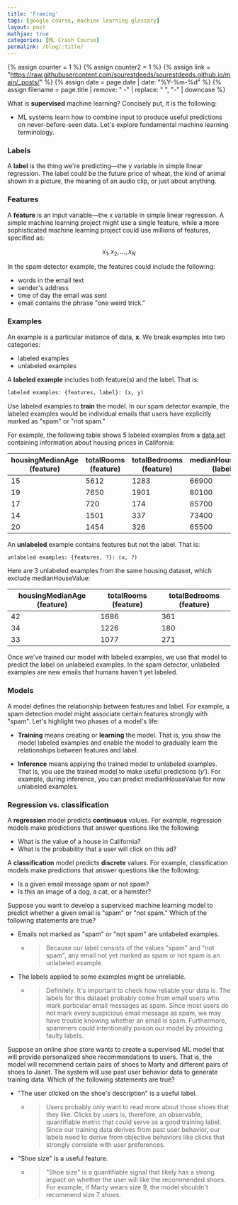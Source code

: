 ```yaml
---
title: 'Framing'
tags: [google course, machine learning glossary]
layout: post
mathjax: true
categories: [ML Crash Course]
permalink: /blog/:title/
---
```

{% assign counter = 1 %}
{% assign counter2 = 1 %}
{% assign link = "https://raw.githubusercontent.com/sourestdeeds/sourestdeeds.github.io/main/_posts/" %}
{% assign date = page.date | date: "%Y-%m-%d" %}
{% assign filename = page.title | remove: " -" | replace: " ", "-" | downcase %}

What is **supervised** machine learning? Concisely put, it is the following:

- ML systems learn how to combine input to produce useful predictions on never-before-seen data.
Let's explore fundamental machine learning terminology.

### Labels

A **label** is the thing we're predicting—the y variable in simple linear regression. The label could be the future price of wheat, the kind of animal shown in a picture, the meaning of an audio clip, or just about anything.

### Features

A **feature** is an input variable—the x variable in simple linear regression. A simple machine learning project might use a single feature, while a more sophisticated machine learning project could use millions of features, specified as:

$$
x_1, x_2, \ldots, x_N
$$

In the spam detector example, the features could include the following:

- words in the email text
- sender's address
- time of day the email was sent
- email contains the phrase "one weird trick."

### Examples

An example is a particular instance of data, $\bm{x}$. We break examples into two categories:

- labeled examples
- unlabeled examples

A **labeled example** includes both feature(s) and the label. That is:

```python
labeled examples: {features, label}: (x, y)
```

Use labeled examples to **train** the model. In our spam detector example, the labeled examples would be individual emails that users have explicitly marked as "spam" or "not spam."

For example, the following table shows 5 labeled examples from a [data set](https://developers.google.com/machine-learning/crash-course/california-housing-data-description) containing information about housing prices in California:



| housingMedianAge (feature) | totalRooms (feature) | totalBedrooms (feature) | medianHouseValue (label) |
|----------------------------|----------------------|-------------------------|--------------------------|
| 15                         | 5612                 | 1283                    | 66900                    |
| 19                         | 7650                 | 1901                    | 80100                    |
| 17                         | 720                  | 174                     | 85700                    |
| 14                         | 1501                 | 337                     | 73400                    |
| 20                         | 1454                 | 326                     | 65500                    |

An **unlabeled** example contains features but not the label. That is:


```python
unlabeled examples: {features, ?}: (x, ?)
```

Here are 3 unlabeled examples from the same housing dataset, which exclude medianHouseValue:

| housingMedianAge (feature) | totalRooms (feature) | totalBedrooms (feature) |
|----------------------------|----------------------|-------------------------|
| 42                         | 1686                 | 361                     |
| 34                         | 1226                 | 180                     |
| 33                         | 1077                 | 271                     |

Once we've trained our model with labeled examples, we use that model to predict the label on unlabeled examples. In the spam detector, unlabeled examples are new emails that humans haven't yet labeled.

### Models

A model defines the relationship between features and label. For example, a spam detection model might associate certain features strongly with "spam". Let's highlight two phases of a model's life:

- **Training** means creating or **learning** the model. That is, you show the model labeled examples and enable the model to gradually learn the relationships between features and label.

- **Inference** means applying the trained model to unlabeled examples. That is, you use the trained model to make useful predictions ($y'$). For example, during inference, you can predict medianHouseValue for new unlabeled examples.

### Regression vs. classification

A **regression** model predicts **continuous** values. For example, regression models make predictions that answer questions like the following:

- What is the value of a house in California?
- What is the probability that a user will click on this ad?

A **classification** model predicts **discrete** values. For example, classification models make predictions that answer questions like the following:

- Is a given email message spam or not spam?
- Is this an image of a dog, a cat, or a hamster?


Suppose you want to develop a supervised machine learning model to predict whether a given email is "spam" or "not spam." Which of the following statements are true?

- Emails not marked as "spam" or "not spam" are unlabeled examples.
    - > Because our label consists of the values "spam" and "not spam", any email not yet marked as spam or not spam is an unlabeled example.

- The labels applied to some examples might be unreliable.
    - > Definitely. It's important to check how reliable your data is. The labels for this dataset probably come from email users who mark particular email messages as spam. Since most users do not mark every suspicious email message as spam, we may have trouble knowing whether an email is spam. Furthermore, spammers could intentionally poison our model by providing faulty labels.

Suppose an online shoe store wants to create a supervised ML model that will provide personalized shoe recommendations to users. That is, the model will recommend certain pairs of shoes to Marty and different pairs of shoes to Janet. The system will use past user behavior data to generate training data. Which of the following statements are true?

- "The user clicked on the shoe's description" is a useful label.
    - > Users probably only want to read more about those shoes that they like. Clicks by users is, therefore, an observable, quantifiable metric that could serve as a good training label. Since our training data derives from past user behavior, our labels need to derive from objective behaviors like clicks that strongly correlate with user preferences.
- "Shoe size" is a useful feature.
    - > "Shoe size" is a quantifiable signal that likely has a strong impact on whether the user will like the recommended shoes. For example, if Marty wears size 9, the model shouldn't recommend size 7 shoes.